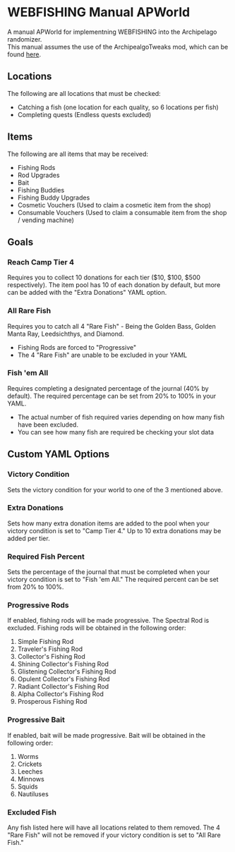 # WEBFISHING Manual APWorld
A manual APWorld for implementning WEBFISHING into the Archipelago randomizer.  
This manual assumes the use of the ArchipealgoTweaks mod, which can be found [here](https://github.com/Eszenn/Webfishing-Archipelago-Tweaks).

## Locations
The following are all locations that must be checked:
- Catching a fish (one location for each quality, so 6 locations per fish)
- Completing quests (Endless quests excluded)

## Items
The following are all items that may be received:
- Fishing Rods
- Rod Upgrades
- Bait
- Fishing Buddies
- Fishing Buddy Upgrades
- Cosmetic Vouchers (Used to claim a cosmetic item from the shop)
- Consumable Vouchers (Used to claim a consumable item from the shop / vending machine)

## Goals
### Reach Camp Tier 4
Requires you to collect 10 donations for each tier ($10, $100, $500 respectively). The item pool has 10 of each donation by default, but more can be added with the "Extra Donations" YAML option.
### All Rare Fish
Requires you to catch all 4 "Rare Fish" - Being the Golden Bass, Golden Manta Ray, Leedsichthys, and Diamond.
- Fishing Rods are forced to "Progressive"
- The 4 "Rare Fish" are unable to be excluded in your YAML
### Fish 'em All
Requires completing a designated percentage of the journal (40% by default). The required percentage can be set from 20% to 100% in your YAML.
- The actual number of fish required varies depending on how many fish have been excluded.
- You can see how many fish are required be checking your slot data

## Custom YAML Options
### Victory Condition
Sets the victory condition for your world to one of the 3 mentioned above.

### Extra Donations
Sets how many extra donation items are added to the pool when your victory condition is set to "Camp Tier 4." Up to 10 extra donations may be added per tier.

### Required Fish Percent
Sets the percentage of the journal that must be completed when your victory condition is set to "Fish 'em All." The required percent can be set from 20% to 100%.

### Progressive Rods
If enabled, fishing rods will be made progressive. The Spectral Rod is excluded. Fishing rods will be obtained in the following order:
1. Simple Fishing Rod
2. Traveler's Fishing Rod
3. Collector's Fishing Rod
4. Shining Collector's Fishing Rod
5. Glistening Collector's Fishing Rod
6. Opulent Collector's Fishing Rod
7. Radiant Collector's Fishing Rod
8. Alpha Collector's Fishing Rod
9. Prosperous Fishing Rod

### Progressive Bait
If enabled, bait will be made progressive. Bait will be obtained in the following order:
1. Worms
2. Crickets
3. Leeches
4. Minnows
5. Squids
6. Nautiluses

### Excluded Fish
Any fish listed here will have all locations related to them removed. The 4 "Rare Fish" will not be removed if your victory condition is set to "All Rare Fish." 
